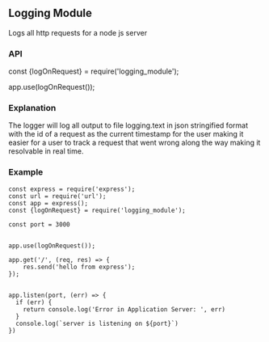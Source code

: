 ## Logging Module

Logs all http requests for a node js server

### API
const {logOnRequest} = require('logging_module');

app.use(logOnRequest());

### Explanation

The logger will log all output to file logging.text in json stringified format with the id of a request as the current timestamp for the user making it easier for a user to track a request that went wrong along the way making it resolvable in real time.

### Example
```
const express = require('express');
const url = require('url');
const app = express();
const {logOnRequest} = require('logging_module');

const port = 3000


app.use(logOnRequest());

app.get('/', (req, res) => {
    res.send('hello from express');
});


app.listen(port, (err) => {
  if (err) {
    return console.log('Error in Application Server: ', err)
  }
  console.log(`server is listening on ${port}`)
})
```
 
